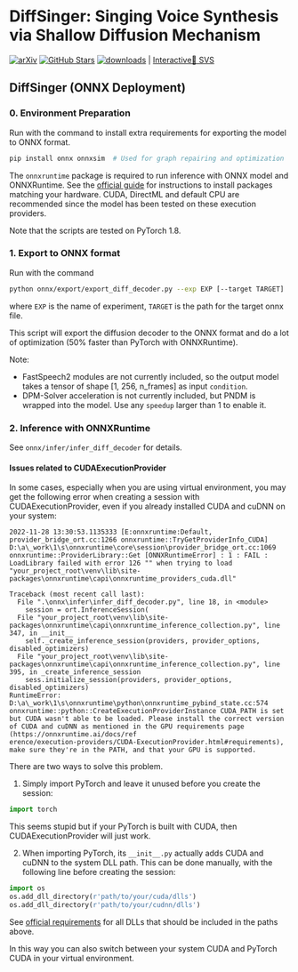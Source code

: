 # DiffSinger: Singing Voice Synthesis via Shallow Diffusion Mechanism

[![arXiv](https://img.shields.io/badge/arXiv-Paper-<COLOR>.svg)](https://arxiv.org/abs/2105.02446)
[![GitHub Stars](https://img.shields.io/github/stars/MoonInTheRiver/DiffSinger?style=social)](https://github.com/MoonInTheRiver/DiffSinger)
[![downloads](https://img.shields.io/github/downloads/MoonInTheRiver/DiffSinger/total.svg)](https://github.com/MoonInTheRiver/DiffSinger/releases)
 | [Interactive🤗 SVS](https://huggingface.co/spaces/Silentlin/DiffSinger)

## DiffSinger (ONNX Deployment)

### 0. Environment Preparation

Run with the command to install extra requirements for exporting the model to ONNX format.

```bash
pip install onnx onnxsim  # Used for graph repairing and optimization
```

The `onnxruntime` package is required to run inference with ONNX model and ONNXRuntime. See the [official guide](https://onnxruntime.ai/) for instructions to install packages matching your hardware. CUDA, DirectML and default CPU are recommended since the model has been tested on these execution providers.

Note that the scripts are tested on PyTorch 1.8.

### 1. Export to ONNX format

Run with the command

```bash
python onnx/export/export_diff_decoder.py --exp EXP [--target TARGET]
```

where `EXP` is the name of experiment, `TARGET` is the path for the target onnx file.

This script will export the diffusion decoder to the ONNX format and do a lot of optimization (50% faster than PyTorch with ONNXRuntime).

Note:

- FastSpeech2 modules are not currently included, so the output model takes a tensor of shape [1, 256, n_frames] as input `condition`.
- DPM-Solver acceleration is not currently included, but PNDM is wrapped into the model. Use any `speedup` larger than 1 to enable it.

### 2. Inference with ONNXRuntime

See `onnx/infer/infer_diff_decoder` for details.

#### Issues related to CUDAExecutionProvider

In some cases, especially when you are using virtual environment, you may get the following error when creating a session with CUDAExecutionProvider, even if you already installed CUDA and cuDNN on your system:

```text
2022-11-28 13:30:53.1135333 [E:onnxruntime:Default, provider_bridge_ort.cc:1266 onnxruntime::TryGetProviderInfo_CUDA] D:\a\_work\1\s\onnxruntime\core\session\provider_bridge_ort.cc:1069 onnxruntime::ProviderLibrary::Get [ONNXRuntimeError] : 1 : FAIL : LoadLibrary failed with error 126 "" when trying to load "your_project_root\venv\lib\site-packages\onnxruntime\capi\onnxruntime_providers_cuda.dll"

Traceback (most recent call last):
  File ".\onnx\infer\infer_diff_decoder.py", line 18, in <module>
    session = ort.InferenceSession(
  File "your_project_root\venv\lib\site-packages\onnxruntime\capi\onnxruntime_inference_collection.py", line 347, in __init__
    self._create_inference_session(providers, provider_options, disabled_optimizers)
  File "your_project_root\venv\lib\site-packages\onnxruntime\capi\onnxruntime_inference_collection.py", line 395, in _create_inference_session
    sess.initialize_session(providers, provider_options, disabled_optimizers)
RuntimeError: D:\a\_work\1\s\onnxruntime\python\onnxruntime_pybind_state.cc:574 onnxruntime::python::CreateExecutionProviderInstance CUDA_PATH is set but CUDA wasn't able to be loaded. Please install the correct version of CUDA and cuDNN as mentioned in the GPU requirements page (https://onnxruntime.ai/docs/ref
erence/execution-providers/CUDA-ExecutionProvider.html#requirements), make sure they're in the PATH, and that your GPU is supported.
```

There are two ways to solve this problem.

1. Simply import PyTorch and leave it unused before you create the session:

```python
import torch
```

This seems stupid but if your PyTorch is built with CUDA, then CUDAExecutionProvider will just work.

2. When importing PyTorch, its `__init__.py` actually adds CUDA and cuDNN to the system DLL path. This can be done manually, with the following line before creating the session:

```python
import os
os.add_dll_directory(r'path/to/your/cuda/dlls')
os.add_dll_directory(r'path/to/your/cudnn/dlls')
```

See [official requirements](http://www.onnxruntime.ai/docs/execution-providers/CUDA-ExecutionProvider.html#requirements) for all DLLs that should be included in the paths above.

In this way you can also switch between your system CUDA and PyTorch CUDA in your virtual environment.
